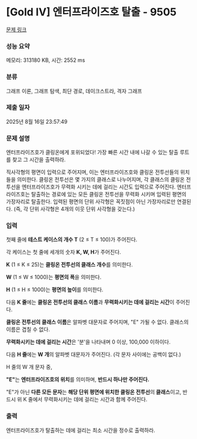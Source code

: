 # [Gold IV] 엔터프라이즈호 탈출 - 9505 

[문제 링크](https://www.acmicpc.net/problem/9505) 

### 성능 요약

메모리: 313180 KB, 시간: 2552 ms

### 분류

그래프 이론, 그래프 탐색, 최단 경로, 데이크스트라, 격자 그래프

### 제출 일자

2025년 8월 16일 23:57:49

### 문제 설명

<p>엔터프라이즈호가 클링온에게 포위되었다! 가장 빠른 시간 내에 나갈 수 있는 탈출 루트를 찾고 그 시간을 출력하라.</p>

<p>직사각형의 평면이 입력으로 주어지며, 이는 엔터프라이즈호와 클링온 전투선들의 위치들을 의미한다. 클링온 전투선은 몇 가지의 클래스로 나누어지며, 각 클래스의 클링온 전투선을 엔터프라이즈호가 무력화 시키는 데에 걸리는 시간도 입력으로 주어진다. 엔터프라이즈호는 탈출하는 경로에 있는 모든 클링온 전투선을 무력화 시키며 입력된 평면의 가장자리로 탈출한다. 입력된 평면의 단위 사각형은 꼭짓점이 아닌 가장자리로만 연결된다. (즉, 각 단위 사각형은 4개의 이웃 단위 사각형을 갖는다.)</p>

### 입력 

 <p>첫째 줄에 <strong>테스트 케이스의 개수 T</strong> (2 ≤ T ≤ 100)가 주어진다.</p>

<p>각 케이스는 첫 줄에 세개의 숫자 <strong>K, W, H</strong>가 주어진다.</p>

<p><strong>K</strong> (1 ≤ K ≤ 25)는 <strong>클링온 전투선의 클래스 개수</strong>를 의미한다.</p>

<p><strong>W</strong> (1 ≤ W ≤ 1000)는 <strong>평면의 폭</strong>을 의미한다.</p>

<p><strong>H</strong> (1 ≤ H ≤ 1000)는 <strong>평면의 높이</strong>를 의미한다.</p>

<p> </p>

<p>다음 <strong>K 줄</strong>에는 <strong>클링온 전투선의 클래스 이름</strong>과 <strong>무력화시키는 데에 걸리는 시간</strong>이 주어진다.</p>

<p><strong>클링온 전투선의 클래스 이름</strong>은 알파벳 대문자로 주어지며, "E" 가될 수 없다. 클래스의 이름은 겹칠 수 없다.</p>

<p><strong>무력화시키는 데에 걸리는 시간</strong>은 '분'을 나타내며 0 이상, 100,000 이하이다.</p>

<p>다음 <strong>H 줄</strong>에는 <strong>W 개</strong>의 알파벳 대문자가 주어진다. (각 문자 사이에는 공백이 없다.)</p>

<p>H 줄의 W 개 문자 중,</p>

<p><strong>"E"</strong>는 <strong>엔터프라이즈호의 위치</strong>를 의미하며, <strong>반드시 하나만 주어진다.</strong></p>

<p>"E"가 아닌 <strong>다른 모든 문자</strong>는 <strong>해당 단위 평면에 위치한 </strong><strong>클링온</strong><strong> 전투선</strong>의<strong> 클래스</strong>이고, 반드시 위 K 줄에서 무력화시키는 데에 걸리는 시간과 함께 주어진다.</p>

### 출력 

 <p>엔터프라이즈호가 탈출하는 데에 걸리는 최소 시간을 정수로 출력하라.</p>

